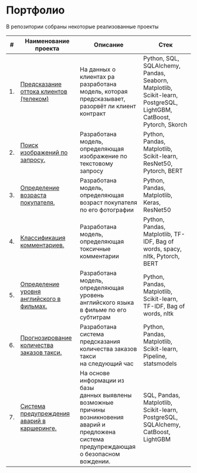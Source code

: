 # Портфолио

В репозитории собраны некоторые реализованные проекты

| #    | Наименование проекта                | Описание                                                     | Стек                                                         |
| ---- | ------------------------------------------------------------ | ------------------------------------------------------------ | ------------------------------------------------------------ |
| 1.  | [Предсказание оттока клиентов (телеком)](https://github.com/Dimentel/portfolio/tree/main/churn_prediction_telecom) | На данных о клиентах ра<br/> разработана модель, которая <br/> предсказывает, разорвёт ли клиент <br/> контракт | Python, SQL, SQLAlchemy, Pandas, Seaborn, Matplotlib, Scikit-learn, PostgreSQL, LightGBM, CatBoost, Pytorch, Skorch    |
| 2.  | [Поиск изображений по запросу.](https://github.com/Dimentel/portfolio/tree/main/image_from_query) | Разработана модель, определяющая <br/> изображение по текстовому запросу | Python, Pandas, Matplotlib, Scikit-learn, ResNet50, Pytorch, BERT |
| 3.  | [Определение возраста покупателя.](https://github.com/Dimentel/portfolio/tree/main/age_prediction) | Разработана модель, определяющая <br/> возраст покупателя по его фотографии | Python, Pandas, Matplotlib, Keras, ResNet50 |
| 4.  | [Классификация комментариев.](https://github.com/Dimentel/portfolio/tree/main/comments_classifier) | Разработана модель, определяющая <br/> токсичные комментарии | Python, Pandas, Matplotlib, TF-IDF, Bag of words, spacy, nltk, Pytorch, BERT |
| 5.  | [Определение уровня английского в фильмах.](https://github.com/Dimentel/portfolio/tree/main/english_movies) | Разработана модель, определяющая <br/> уровень английского языка <br/> в фильме по его субтитрам | Python, Pandas, Matplotlib, Scikit-learn, TF-IDF, Bag of words, nltk |
| 6.  | [Прогнозирование количества заказов такси.](https://github.com/Dimentel/portfolio/tree/main/taxi_orders) | Разработана система предсказания <br/> количества заказов такси <br/> на следующий час | Python, Pandas, Matplotlib, Scikit-learn, Pipeline, statsmodels |
| 7.  | [Система предупреждения аварий в каршеринге.](https://github.com/Dimentel/portfolio/tree/main/crash_prediction) | На основе информации из базы <br/> данных выявлены возможные причины <br/> возникновения аварий и предложена система <br/> предупреждающая о безопасном вождении. | SQL, Pandas, Matplotlib, Scikit-learn, PostgreSQL, SQLAlchemy, CatBoost, LightGBM |
